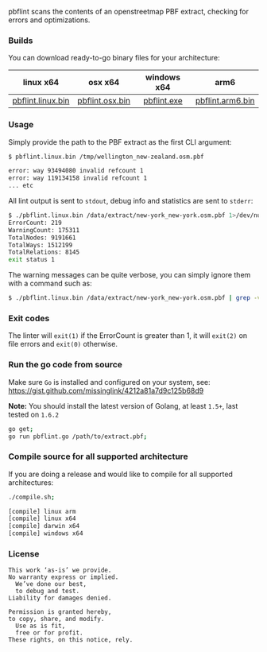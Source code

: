
pbflint scans the contents of an openstreetmap PBF extract, checking for errors and optimizations.

### Builds

You can download ready-to-go binary files for your architecture:

| linux x64 | osx x64 | windows x64 | arm6 |
|:-:|:-:|:-:|:-:|
| [pbflint.linux.bin](https://github.com/missinglink/pbflint/blob/master/build/pbflint.linux.bin?raw=true) | [pbflint.osx.bin](https://github.com/missinglink/pbflint/blob/master/build/pbflint.osx.bin?raw=true) | [pbflint.exe](https://github.com/missinglink/pbflint/blob/master/build/pbflint.exe?raw=true) | [pbflint.arm6.bin](https://github.com/missinglink/pbflint/blob/master/build/pbflint.arm6.bin?raw=true) |

### Usage

Simply provide the path to the PBF extract as the first CLI argument:

```bash
$ pbflint.linux.bin /tmp/wellington_new-zealand.osm.pbf
```
```bash
error: way 93494080 invalid refcount 1
error: way 119134158 invalid refcount 1
... etc
```

All lint output is sent to `stdout`, debug info and statistics are sent to `stderr`:

```bash
$ ./pbflint.linux.bin /data/extract/new-york_new-york.osm.pbf 1>/dev/null
ErrorCount: 219
WarningCount: 175311
TotalNodes: 9191661
TotalWays: 1512199
TotalRelations: 8145
exit status 1
```

The warning messages can be quite verbose, you can simply ignore them with a command such as:

```bash
$ ./pbflint.linux.bin /data/extract/new-york_new-york.osm.pbf | grep -v warning
```

### Exit codes

The linter will `exit(1)` if the ErrorCount is greater than 1, it will `exit(2)` on file errors and `exit(0)` otherwise.

### Run the go code from source

Make sure `Go` is installed and configured on your system, see: https://gist.github.com/missinglink/4212a81a7d9c125b68d9

**Note:** You should install the latest version of Golang, at least `1.5+`, last tested on `1.6.2`

```bash
go get;
go run pbflint.go /path/to/extract.pbf;
```

### Compile source for all supported architecture

If you are doing a release and would like to compile for all supported architectures:

```bash
./compile.sh;
```

```bash
[compile] linux arm
[compile] linux x64
[compile] darwin x64
[compile] windows x64
```

### License

```
This work ‘as-is’ we provide.
No warranty express or implied.
  We’ve done our best,
  to debug and test.
Liability for damages denied.

Permission is granted hereby,
to copy, share, and modify.
  Use as is fit,
  free or for profit.
These rights, on this notice, rely.
```
